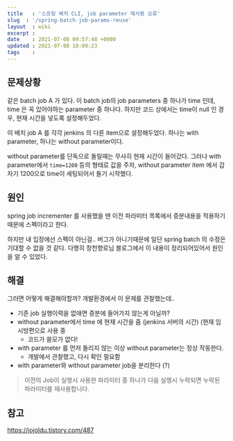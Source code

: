 ```yaml
---
title   : '스프링 배치 CLI, job parameter 재사용 오류'
slug  : '/spring-batch-job-params-reuse'
layout  : wiki 
excerpt : 
date    : 2021-07-08 09:57:48 +0900
updated : 2021-07-08 10:09:23
tags    : 
---
```


## 문제상황 
같은 batch job A 가 있다. 
이 batch job의 job parameters 중 하나가 time 인데, 
time 은 꼭 있어야하는 parameter 중 하나다. 
하지만 코드 상에서는 time이 null 인 경우, 현재 시간을 넣도록 설정해두었다.

이 배치 job A 를 각각 jenkins 의 다른 item으로 설정해두었다. 
하나는 with parameter, 하나는 without parameter이다. 

without parameter를 단독으로 돌릴때는 무사히 현재 시간이 들어갔다. 
그러나 with parameter에서 `time=1200` 등의 형태로 값을 주자, 
without parameter item 에서 갑자기 1200으로 time이 세팅되어서 돌기 시작했다. 
## 원인 
spring job incrementer 를 사용했을 땐 이전 파라미터 목록에서 증분내용을 적용하기 때문에 스펙이라고 한다. 

하지만 내 입장에선 스펙이 아닌걸.. 버그가 아니기때문에 일단 spring batch 의 수정은 기대할 수 없을 것 같다. 
다행히 창천향로님 블로그에서 이 내용이 정리되어있어서 원인을 알 수 있었다. 

## 해결 
그러면 어떻게 해결해야할까? 
개발환경에서 이 문제를 관찰했는데..

- 기존 job 실행이력을 없애면 증분에 들어가지 않는게 아닐까? 
- without parameter에서 time 에 현재 시간을 줌 (jenkins 서버의 시간) (현재 임시방편으로 사용 중
  - 코드가 쓸모가 없다! 
- with parameter 를 먼저 돌리지 않는 이상 without parameter는 정상 작동한다.
  - 개발에서 관찰했고, 다시 확인 필요함 
- with parameter와 without parameter job을 분리한다 (?)



> 이전의 Job이 실행시 사용한 파라미터 중 하나가 다음 실행시 누락되면 누락된 파라미터를 재사용합니다.


## 참고 
https://jojoldu.tistory.com/487

